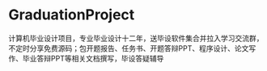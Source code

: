# GraduationProject
计算机毕业设计项目，专业毕业设计十二年，送毕设软件集合并拉入学习交流群，不定时分享免费源码；包开题报告、任务书、开题答辩PPT、程序设计、论文写作、毕业答辩PPT等相关文档撰写，毕设答疑辅导
